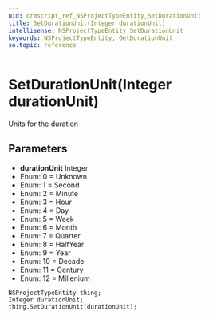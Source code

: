 ```yaml
---
uid: crmscript_ref_NSProjectTypeEntity_SetDurationUnit
title: SetDurationUnit(Integer durationUnit)
intellisense: NSProjectTypeEntity.SetDurationUnit
keywords: NSProjectTypeEntity, GetDurationUnit
so.topic: reference
---
```


# SetDurationUnit(Integer durationUnit)

Units for the duration

## Parameters

* **durationUnit** Integer
* Enum: 0 = Unknown
* Enum: 1 = Second
* Enum: 2 = Minute
* Enum: 3 = Hour
* Enum: 4 = Day
* Enum: 5 = Week
* Enum: 6 = Month
* Enum: 7 = Quarter
* Enum: 8 = HalfYear
* Enum: 9 = Year
* Enum: 10 = Decade
* Enum: 11 = Century
* Enum: 12 = Millenium

```crmscript
NSProjectTypeEntity thing;
Integer durationUnit;
thing.SetDurationUnit(durationUnit);
```

